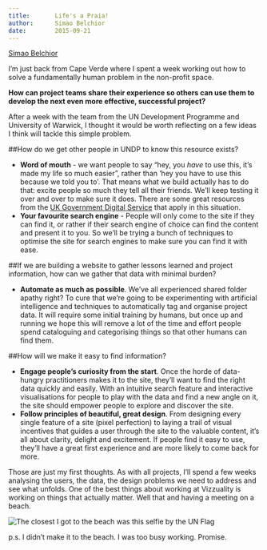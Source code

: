 ```yaml
---
title:       Life's a Praia!
author:      Simao Belchior
date:        2015-09-21
---
```


[Simao Belchior](http://www.vizzuality.com/about/simao-belchior)

I’m just back from Cape Verde where I spent a week working out how to solve a fundamentally human problem in the non-profit space. 

**How can project teams share their experience so others can use them to develop the next even more effective, successful project?**

After a week with the team from the UN Development Programme and University of Warwick, I thought it would be worth reflecting on a few ideas I think will tackle this simple problem. 

##How do we get other people in UNDP to know this resource exists?

* **Word of mouth** - we want people to say “hey, you *have* to use this, it’s made my life so much easier”, rather than ‘hey you have to use this because we told you to’. That means what we build actually has to do that: excite people so much they tell all their friends. We’ll keep testing it over and over to make sure it does. There are some great resources from the [UK Government Digital Service](https://www.gov.uk/service-manual/phases/discovery.html) that apply in this situation. 
* **Your favourite search engine** - People will only come to the site if they can find it, or rather if their search engine of choice can find the content and present it to you. So we’ll be trying a bunch of techniques to optimise the site for search engines to make sure you can find it with ease.

##If we are building a website to gather lessons learned and project information, how can we gather that data with minimal burden? 

* **Automate as much as possible**. We’ve all experienced shared folder apathy right? To cure that we’re going to be experimenting with artificial intelligence and techniques to automatically tag and organise project data. It will require some initial training by humans, but once up and running we hope this will remove a lot of the time and effort people spend cataloguing and categorising things so that other humans can find them. 

##How will we make it easy to find information?

* **Engage people’s curiosity from the start**. Once the horde of data-hungry practitioners makes it to the site, they’ll want to find the right data quickly and easily. With an intuitive search feature and interactive visualisations for people to play with the data and find a new angle on it, the site should empower people to explore and discover the site.  
* **Follow principles of beautiful, great design**. From designing every single feature of a site (pixel perfection) to laying a trail of visual incentives that guides a user through the site to the valuable content, it’s all about clarity, delight and excitement. If people find it easy to use, they’ll have a great first experience and are more likely to come back for more. 

Those are just my first thoughts. As with all projects, I’ll spend a few weeks analysing the users, the data, the design problems we need to address and see what unfolds. One of the best things about working at Vizzuality is working on things that actually matter. Well that and having a meeting on a beach.

![The closest I got to the beach was this selfie by the UN Flag](/assets/images/posts/73a.jpg)

p.s. I didn’t make it to the beach. I was too busy working. Promise.
